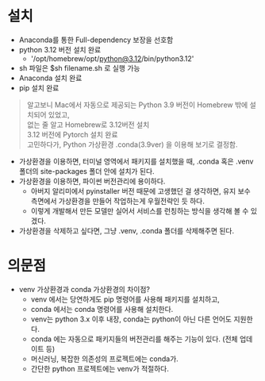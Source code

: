 # 설치

- Anaconda를 통한 Full-dependency 보장을 선호함
- python 3.12 버전 설치 완료
  - '/opt/homebrew/opt/python@3.12/bin/python3.12'
- sh 파일은 $sh filename.sh 로 실행 가능
- Anaconda 설치 완료
- pip 설치 완료

> 알고보니 Mac에서 자동으로 제공되는 Python 3.9 버전이 Homebrew 밖에 설치되어 있었고,  
> 없는 줄 알고 Homebrew로 3.12버전 설치  
> 3.12 버전에 Pytorch 설치 완료  
> 고민하다가, Python 가상환경 .conda(3.9ver) 을 이용해 보기로 결정함.  

- 가상환경을 이용하면, 터미널 영역에서 패키지를 설치했을 때, .conda 혹은 .venv 폴더의 site-packages 폴더 안에 설치가 된다.
- 가상환경을 이용하면, 파이썬 버전관리에 용이하다.
  - 아버지 알리미에서 pyinstaller 버전 때문에 고생했던 걸 생각하면, 유지 보수 측면에서 가상환경을 만들어 작업하는게 우월전략인 듯 하다.
  - 이렇게 개발해서 만든 모델만 실어서 서비스를 런칭하는 방식을 생각해 볼 수 있겠다.
- 가상환경을 삭제하고 싶다면, 그냥 .venv, .conda 폴더를 삭제해주면 된다.

# 의문점

- venv 가상환경과 conda 가상환경의 차이점?
  - venv 에서는 당연하게도 pip 명령어를 사용해 패키지를 설치하고,
  - conda 에서는 conda 명령어를 사용해 설치한다.
  - venv는 python 3.x 이후 내장, conda는 python이 아닌 다른 언어도 지원한다.
  - conda 에는 자동으로 패키지들의 버전관리를 해주는 기능이 있다. (전체 업데이트 등)
  - 머신러닝, 복잡한 의존성의 프로젝트에는 conda가.
  - 간단한 python 프로젝트에는 venv가 적절하다.

